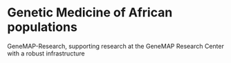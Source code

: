 # Genetic Medicine of African populations

GeneMAP-Research, supporting research at the GeneMAP Research Center with a robust infrastructure
